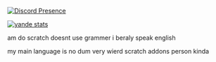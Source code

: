 [![Discord Presence](https://lanyard.cnrad.dev/api/713805665407205426?showDisplayName=true&idleMessage=Not%20doin%20crap)](https://discord.com/users/713805665407205426)

[![yande stats](https://github-readme-stats.vercel.app/api?username=yandemc)](https://github.com/yandemc/)


 am do scratch
 doesnt use grammer
 i beraly speak english 

 my main language is no
 dum
 very wierd
 scratch addons person kinda
 
